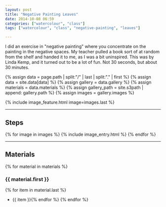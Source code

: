 ```yaml
---
layout: post
title: "Negative Painting Leaves"
date: 2014-10-08 06:59
categories: ["watercolour", "class"]
tags: ["watercolour", "class", "negative-painting", "leaves"]

---
```


I did an exercise in "negative painting" where you concentrate on the
painting in the negative spaces. My teacher pulled a book sort of at
random from the shelf and handed it to me, as I was a bit
uninspired. This was by Linda Kemp, and it turned out to be a lot of
fun. Not 30 seconds, but about 30 minutes.

{% assign data = page.path | split:"/" | last | split:"." | first %}
{% assign data = site.data[data] %} {% assign gallery = data.gallery
%} {% assign materials = data.materials %} {% assign gallery_path =
site.s3path | append: gallery.path %} {% assign images =
gallery.images %}

{% include image_feature.html image=images.last %}

*******

## Steps

{% for image in images %}
{% include image_entry.html %}
{% endfor %}

*******

## Materials
{% for material in materials %}
### {{ material.first }}
{% for item in material.last %}
* {{ item }}{% endfor %}
{% endfor %}
